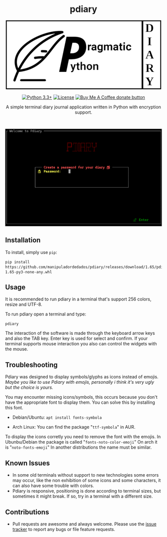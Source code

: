 <h1 align="center">pdiary</h1>
<p align="center">
<img src="./assets/logo.png">
</p>

<p align="center">
<a href="https://www.python.org/downloads/"><img src="http://img.shields.io/badge/Python-3.3+-green.svg" alt="Python 3.3+"/></a>
<a href="hhttps://github.com/manipuladordedados/pdiary/LICENSE"><img src="https://img.shields.io/badge/License-GPLv3-red.svg" alt="License" /></a>
<span class="badge-buymeacoffee">
<a href="https://ko-fi.com/manipuladordedados" title="Donate to this project using Buy Me A Coffee"><img src="https://img.shields.io/badge/buy%20me%20a%20coffee-donate-yellow.svg" alt="Buy Me A Coffee donate button" /></a>
</span>
</p>

<p align="center">A simple terminal diary journal application written in Python with encryption support.</p><br>

<p align="center">
<img src="./assets/demo_1.gif"></a>
</p>

## Installation

To install, simply use `pip`:

    pip install https://github.com/manipuladordedados/pdiary/releases/download/1.65/pdiary-1.65-py3-none-any.whl

## Usage
It is recommended to run pdiary in a terminal that's support 256 colors, resize and UTF-8.

To run pdiary open a terminal and type:

    pdiary

The interaction of the software is made through the keyboard arrow keys and also the TAB key. Enter key is used for select and confirm.
If your terminal supports mouse interaction you also can control the widgets with the mouse.

## Troubleshooting

Pdiary was designed to display symbols/glyphs as icons instead of emojis.
*Maybe you like to use Pdiary with emojis, personally i think it's very ugly but the choice is yours.*

You may encounter missing icons/symbols, this occurs because you don't have the appropriate font to display them.
You can solve this by installing this font.

- Debian/Ubuntu:
`apt install fonts-symbola`

- Arch Linux:
You can find the package "`ttf-symbola`" in AUR.

To display the icons corretly you need to remove the font with the emojis.
In Ubunbu/Debian the package is called "`fonts-noto-color-emoji`"
On arch it is "`noto-fonts-emoji`"
In another distributions the name must be similar.

## Known Issues

- In some old terminals without support to new technologies some errors may occur, like the non exhibition of some icons and some characters, it can also have some trouble with colors.
- Pdiary is responsive, positioning is done according to terminal sizes, but sometimes it might break. If so, try in a terminal with a different size.


## Contributions

- Pull requests are awesome and always welcome. Please use the [issue tracker](https://github.com/manipuladordedados/pdiary/issues) to report any bugs or file feature requests.
